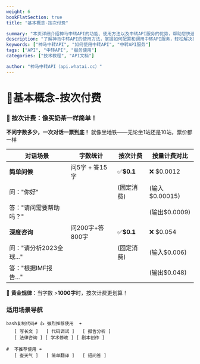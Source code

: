 ```yaml
---
weight: 6
bookFlatSection: true
title: "基本概念-按次付费"

summary: "本页详细介绍神马中转API的功能、使用方法以及中转API服务的优势，帮助您快速上手并提升效率。"
description: "了解神马中转API的使用方法，掌握如何配置和调用中转API服务，轻松解决接口调用难题。"
keywords: ["神马中转API", "如何使用中转API", "中转API服务"]
tags: ["API", "中转API", "服务使用"]
categories: ["技术教程", "API文档"]

author: "神马中转API（api.whatai.cc）"
---
```


# 📖基本概念-按次付费


### **💸 按次计费：像买奶茶一样简单！**

**不问字数多少，一次对话一票到底！** 就像坐地铁——无论坐1站还是10站，票价都一样

| **对话场景** | **字数统计** | **按次计费** | **按量计费对比** |
| --- | --- | --- | --- |
| **简单问候** | 问5字 + 答15字 | ✅**$0.1** | ❌ $0.0012 |
| 问："你好" |  | (固定消费) | (输入$0.00015) |
| 答："请问需要帮助吗？" |  |  | (输出$0.0009) |
| **深度咨询** | 问200字+答800字 | ✅**$0.1** | ❌ $0.054 |
| 问："请分析2023全球..." |  | (固定消费) | (输入$0.006) |
| 答："根据IMF报告..." |  |  | (输出$0.048) |

💎 **黄金规律**：当字数 >**1000字**时，按次计费更划算！

### **适用场景导航**
```
bash复制代码# 👍 强烈推荐使用  ➜  
   [ 写长文 ]   [ 代码调试 ]   [ 报告分析 ]  
   [ 法律咨询 ] [ 学术修改 ] [ 剧本创作 ]  

# ️ 不推荐使用 ➜  
   [ 查天气 ]   [ 简单翻译 ]   [ 短问答 ]
```
